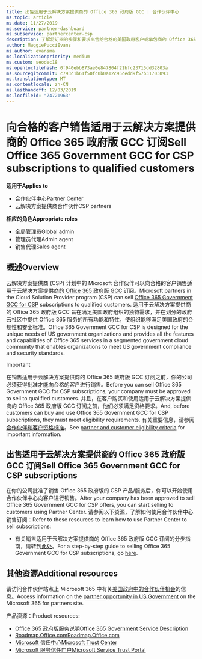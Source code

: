```yaml
---
title: 出售适用于云解决方案提供商的 Office 365 政府版 GCC | 合作伙伴中心
ms.topic: article
ms.date: 11/27/2019
ms.service: partner-dashboard
ms.subservice: partnercenter-csp
description: 了解将订阅的步骤和要求出售给合格的美国政府客户或承包商的 Office 365 政府版 GCC for CSP。
author: MaggiePucciEvans
ms.author: evansma
ms.localizationpriority: medium
ms.custom: seodec18
ms.openlocfilehash: 0f940ebb873ae0e847804f21bfc23715dd32803a
ms.sourcegitcommit: c793c1b61f50fc0b0a12c95cedd9f57b31703093
ms.translationtype: MT
ms.contentlocale: zh-CN
ms.lasthandoff: 12/03/2019
ms.locfileid: "74721963"
---
```

# <a name="sell-office-365-government-gcc-for-csp-subscriptions-to-qualified-customers"></a><span data-ttu-id="a76b2-103">向合格的客户销售适用于云解决方案提供商的 Office 365 政府版 GCC 订阅</span><span class="sxs-lookup"><span data-stu-id="a76b2-103">Sell Office 365 Government GCC for CSP subscriptions to qualified customers</span></span>

<span data-ttu-id="a76b2-104">**适用于**</span><span class="sxs-lookup"><span data-stu-id="a76b2-104">**Applies to**</span></span>

-  <span data-ttu-id="a76b2-105">合作伙伴中心</span><span class="sxs-lookup"><span data-stu-id="a76b2-105">Partner Center</span></span>
-  <span data-ttu-id="a76b2-106">云解决方案提供商合作伙伴</span><span class="sxs-lookup"><span data-stu-id="a76b2-106">CSP partners</span></span>

<span data-ttu-id="a76b2-107">**相应的角色**</span><span class="sxs-lookup"><span data-stu-id="a76b2-107">**Appropriate roles**</span></span>

- <span data-ttu-id="a76b2-108">全局管理员</span><span class="sxs-lookup"><span data-stu-id="a76b2-108">Global admin</span></span>
- <span data-ttu-id="a76b2-109">管理员代理</span><span class="sxs-lookup"><span data-stu-id="a76b2-109">Admin agent</span></span>
- <span data-ttu-id="a76b2-110">销售代理</span><span class="sxs-lookup"><span data-stu-id="a76b2-110">Sales agent</span></span>

## <a name="overview"></a><span data-ttu-id="a76b2-111">概述</span><span class="sxs-lookup"><span data-stu-id="a76b2-111">Overview</span></span>

<span data-ttu-id="a76b2-112">云解决方案提供商 (CSP) 计划中的 Microsoft 合作伙伴可以向合格的客户销售[适用于云解决方案提供商的 Office 365 政府版 GCC](https://www.microsoft.com/microsoft-365/partners/governmentforCSP) 订阅。</span><span class="sxs-lookup"><span data-stu-id="a76b2-112">Microsoft partners in the Cloud Solution Provider program (CSP) can sell [Office 365 Government GCC for CSP](https://www.microsoft.com/microsoft-365/partners/governmentforCSP) subscriptions to qualified customers.</span></span> <span data-ttu-id="a76b2-113">适用于云解决方案提供商的 Office 365 政府版 GCC 旨在满足美国政府组织的独特需求，并在划分的政府云社区中提供 Office 365 服务的所有功能和特性，使组织能够满足美国政府的合规性和安全标准。</span><span class="sxs-lookup"><span data-stu-id="a76b2-113">Office 365 Government GCC for CSP is designed for the unique needs of US government organizations and provides all the features and capabilities of Office 365 services in a segmented government cloud community that enables organizations to meet US government compliance and security standards.</span></span> 

>[!IMPORTANT] 
><span data-ttu-id="a76b2-114">在销售适用于云解决方案提供商的 Office 365 政府版 GCC 订阅之前，你的公司必须获得批准才能向合格的客户进行销售。</span><span class="sxs-lookup"><span data-stu-id="a76b2-114">Before you can sell Office 365 Government GCC for CSP subscriptions, your company must be approved to sell to qualified customers.</span></span> <span data-ttu-id="a76b2-115">并且，在客户购买和使用适用于云解决方案提供商的 Office 365 政府版 GCC 订阅之前，他们必须满足资格要求。</span><span class="sxs-lookup"><span data-stu-id="a76b2-115">And, before customers can buy and use Office 365 Government GCC for CSP subscriptions, they must meet eligibility requirements.</span></span> <span data-ttu-id="a76b2-116">有关重要信息，请参阅[合作伙伴和客户资格标准](csp-gcc-validate.md)。</span><span class="sxs-lookup"><span data-stu-id="a76b2-116">See [partner and customer eligibility criteria](csp-gcc-validate.md) for important information.</span></span>


## <a name="sell-office-365-government-gcc-for-csp-subscriptions"></a><span data-ttu-id="a76b2-117">出售适用于云解决方案提供商的 Office 365 政府版 GCC 订阅</span><span class="sxs-lookup"><span data-stu-id="a76b2-117">Sell Office 365 Government GCC for CSP subscriptions</span></span>

<span data-ttu-id="a76b2-118">在你的公司批准了销售 Office 365 政府版的 CSP 产品/服务后，你可以开始使用合作伙伴中心向客户进行销售。</span><span class="sxs-lookup"><span data-stu-id="a76b2-118">After your company has been approved to sell Office 365 Government GCC for CSP offers, you can start selling to customers using Partner Center.</span></span> <span data-ttu-id="a76b2-119">请参阅以下资源，了解如何使用合作伙伴中心销售订阅：</span><span class="sxs-lookup"><span data-stu-id="a76b2-119">Refer to these resources to learn how to use Partner Center to sell subscriptions:</span></span> 

-   <span data-ttu-id="a76b2-120">有关销售适用于云解决方案提供商的 Office 365 政府版 GCC 订阅的分步指南，请转到[此处](https://go.microsoft.com/fwlink/?linkid=2007323)。</span><span class="sxs-lookup"><span data-stu-id="a76b2-120">For a step-by-step guide to selling Office 365 Government GCC for CSP subscriptions, go [here](https://go.microsoft.com/fwlink/?linkid=2007323).</span></span>  


## <a name="additional-resources"></a><span data-ttu-id="a76b2-121">其他资源</span><span class="sxs-lookup"><span data-stu-id="a76b2-121">Additional resources</span></span>

<span data-ttu-id="a76b2-122">请访问合作伙伴站点上 Microsoft 365 中有关[美国政府中的合作伙伴机会](https://www.microsoft.com/microsoft-365/partners/governmentforCSP)的信息。</span><span class="sxs-lookup"><span data-stu-id="a76b2-122">Access information on the [partner opportunity in US Government](https://www.microsoft.com/microsoft-365/partners/governmentforCSP) on the Microsoft 365 for partners site.</span></span>

<span data-ttu-id="a76b2-123">产品资源：</span><span class="sxs-lookup"><span data-stu-id="a76b2-123">Product resources:</span></span>

- [<span data-ttu-id="a76b2-124">Office 365 政府版服务说明</span><span class="sxs-lookup"><span data-stu-id="a76b2-124">Office 365 Government Service Description</span></span>](https://technet.microsoft.com/library/mt774581.aspx)
- [<span data-ttu-id="a76b2-125">Roadmap.Office.com</span><span class="sxs-lookup"><span data-stu-id="a76b2-125">Roadmap.Office.com</span></span>](https://products.office.com/business/office-365-roadmap)
- [<span data-ttu-id="a76b2-126">Microsoft 信任中心</span><span class="sxs-lookup"><span data-stu-id="a76b2-126">Microsoft Trust Center</span></span>](https://www.microsoft.com/TrustCenter/)
- [<span data-ttu-id="a76b2-127">Microsoft 服务信任门户</span><span class="sxs-lookup"><span data-stu-id="a76b2-127">Microsoft Service Trust Portal</span></span>](https://aka.ms/STP)


